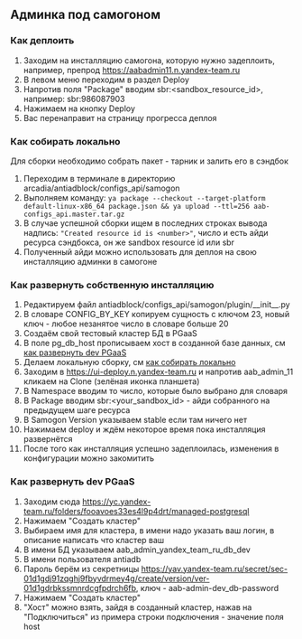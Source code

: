 ## Админка под самогоном

### Как деплоить
1. Заходим на инсталляцию самогона, которую нужно задеплоить, например, препрод https://aabadmin11.n.yandex-team.ru
1. В левом меню переходим в раздел Deploy
1. Напротив поля "Package" вводим sbr:<sandbox_resource_id>, например: sbr:986087903
1. Нажимаем на кнопку Deploy
1. Вас перенаправит на страницу прогресса деплоя

### Как собирать локально 
Для сборки необходимо собрать пакет - тарник и залить его в сэндбок
1. Переходим в терминале в директорию arcadia/antiadblock/configs_api/samogon
1. Выполняем команду: `ya package --checkout --target-platform default-linux-x86_64 package.json && ya upload --ttl=256 aab-configs_api.master.tar.gz`
1. В случае успешной сборки ищем в последних строках вывода надпись: `"Created resource id is <number>"`, число и есть айди ресурса сэндбокса, он же sandbox resource id или sbr 
1. Полученный айди можно использовать для деплоя на свою инсталляцию админки в самогоне

### Как развернуть собственную инсталляцию
1. Редактируем файл antiadblock/configs_api/samogon/plugin/\_\_init__.py  
1. В словаре CONFIG_BY_KEY копируем сущность с ключом 23, новый ключ - любое незанятое число в словаре больше 20
1. Создаём свой тестовый кластер БД в PGaaS
1. В поле pg_db_host прописываем хост в созданной базе данных, см [как развернуть dev PGaaS](#как-развернуть-dev-pgaas)
1. Делаем локальную сборку, см [как собирать локально](#как-собирать-локально)
1. Заходим в https://ui-deploy.n.yandex-team.ru и напротив aab_admin_11 кликаем на Clone (зелёная иконка планшета)
1. В Namespace вводим то число, которые было выбрано для словаря
1. В Package вводим sbr:<your_sandbox_id> - айди собранного на предыдущем шаге ресурса
1. В Samogon Version указываем stable если там ничего нет
1. Нажимаем deploy и ждём некоторое время пока инсталляция развернётся
1. После того как инсталляция успешно задеплоилась, изменения в конфигурации можно закомитить

### Как развернуть dev PGaaS
1. Заходим сюда https://yc.yandex-team.ru/folders/fooavoes33es4l9p4drt/managed-postgresql
1. Нажимаем "Создать кластер"
1. Выбираем имя для кластера, в имени надо указать ваш логин, в описание написать что кластер ваш
1. В имени БД указываем aab_admin_yandex_team_ru_db_dev
1. В имени пользователя antiadb
1. Пароль берём из секретницы https://yav.yandex-team.ru/secret/sec-01d1gdj91zqghj9fbyvdrmey4g/create/version/ver-01d1gdrbkssmnrdcgfpdrch6fb, ключ - aab-admin-dev_db-password
1. Нажимаем "Создать кластер"
1. "Хост" можно взять, зайдя в созданный кластер, нажав на "Подключиться" из примера строки подключения - значение поля host
